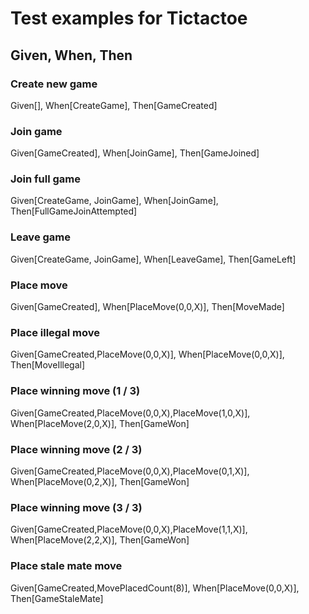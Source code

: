 # Test examples for Tictactoe
## Given, When, Then

### Create new game
Given[],
When[CreateGame],
Then[GameCreated]

### Join game
Given[GameCreated],
When[JoinGame],
Then[GameJoined]

### Join full game
Given[CreateGame, JoinGame],
When[JoinGame],
Then[FullGameJoinAttempted]

### Leave game
Given[CreateGame, JoinGame],
When[LeaveGame],
Then[GameLeft]

### Place move
Given[GameCreated],
When[PlaceMove(0,0,X)],
Then[MoveMade]

### Place illegal move
Given[GameCreated,PlaceMove(0,0,X)],
When[PlaceMove(0,0,X)],
Then[MoveIllegal]

### Place winning move (1 / 3)
Given[GameCreated,PlaceMove(0,0,X),PlaceMove(1,0,X)],
When[PlaceMove(2,0,X)],
Then[GameWon]

### Place winning move (2 / 3)
Given[GameCreated,PlaceMove(0,0,X),PlaceMove(0,1,X)],
When[PlaceMove(0,2,X)],
Then[GameWon]

### Place winning move (3 / 3)
Given[GameCreated,PlaceMove(0,0,X),PlaceMove(1,1,X)],
When[PlaceMove(2,2,X)],
Then[GameWon]

### Place stale mate move
Given[GameCreated,MovePlacedCount(8)],
When[PlaceMove(0,0,X)],
Then[GameStaleMate]
